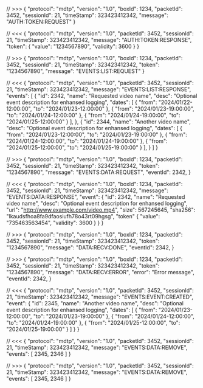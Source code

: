 // >>>
{
    "protocol": "mdtp",
    "version": "1.0",
    "boxId": 1234,
    "packetId": 3452,
    "sessionId": 21,
    "timeStamp": 323423412342,
    "message": "AUTH:TOKEN:REQUEST"
}

// <<<
{
    "protocol": "mdtp",
    "version": "1.0",
    "packetId": 3452,
    "sessionId": 21,
    "timeStamp": 323423412342,
    "message": "AUTH:TOKEN:RESPONSE",
    "token": {
        "value": "1234567890",
        "validity": 3600
    }
}

// >>>
{
    "protocol": "mdtp",
    "version": "1.0",
    "boxId": 1234,
    "packetId": 3452,
    "sessionId": 21,
    "timeStamp": 323423412342,
    "token": "1234567890",
    "message": "EVENTS:LIST:REQUEST"
}

// <<<
{
    "protocol": "mdtp",
    "version": "1.0",
    "packetId": 3452,
    "sessionId": 21,
    "timeStamp": 323423412342,
    "message": "EVENTS:LIST:RESPONSE",
    "events": [
        {
            "id": 2342,
            "name": "Requested video name",
            "desc": "Optional event description for enhansed logging",
            "dates": [
                { "from": "2024/01/22-12:00:00", "to": "2024/01/23-12:00:00" },
                { "from": "2024/01/23-19:00:00", "to": "2024/01/24-12:00:00" },
                { "from": "2024/01/24-19:00:00", "to": "2024/01/25-12:00:00" }
            ],
        },
        {
            "id": 2344,
            "name": "Another video name",
            "desc": "Optional event description for enhansed logging",
            "dates": [
                { "from": "2024/01/23-12:00:00", "to": "2024/01/23-19:00:00" },
                { "from": "2024/01/24-12:00:00", "to": "2024/01/24-19:00:00" },
                { "from": "2024/01/25-12:00:00", "to": "2024/01/25-19:00:00" }
            ],
        }
    ]
}

// >>>
{
    "protocol": "mdtp",
    "version": "1.0",
    "boxId": 1234,
    "packetId": 3452,
    "sessionId": 21,
    "timeStamp": 323423412342,
    "token": "1234567890",
    "message": "EVENTS:DATA:REQUEST",
    "eventId": 2342,
}

// <<<
{
    "protocol": "mdtp",
    "version": "1.0",
    "boxId": 1234,
    "packetId": 3452,
    "sessionId": 21,
    "timeStamp": 323423412342,
    "message": "EVENTS:DATA:RESPONSE",
    "event": {
        "id": 2342,
        "name": "Requested video name",
        "desc": "Optional event description for enhansed logging",
        "url": "http://www.example.com/video.mp4",
        "size": 567245645,
        "sha256": "lkaudsfhoa8fa9dfaosiufh78o43rt09hgsg",
        "token" {
            "value": "735463563454",
            "validity": 3600
        }
    }
}

// >>>
{
    "protocol": "mdtp",
    "version": "1.0",
    "boxId": 1234,
    "packetId": 3452,
    "sessionId": 21,
    "timeStamp": 323423412342,
    "token": "1234567890",
    "message": "DATA:RECV:DONE",
    "eventId": 2342,
}

// >>>
{
    "protocol": "mdtp",
    "version": "1.0",
    "boxId": 1234,
    "packetId": 3452,
    "sessionId": 21,
    "timeStamp": 323423412342,
    "token": "1234567890",
    "message": "DATA:RECV:ERROR",
    "error": "Error message",
    "eventId": 2342,
}

// <<<
{
    "protocol": "mdtp",
    "version": "1.0",
    "packetId": 3452,
    "sessionId": 21,
    "timeStamp": 323423412342,
    "message": "EVENTS:EVENT:CREATED",
    "event": {
        "id": 2345,
        "name": "Another video name",
        "desc": "Optional event description for enhansed logging",
        "dates": [
            { "from": "2024/01/23-12:00:00", "to": "2024/01/23-19:00:00" },
            { "from": "2024/01/24-12:00:00", "to": "2024/01/24-19:00:00" },
            { "from": "2024/01/25-12:00:00", "to": "2024/01/25-19:00:00" }
        ]
    }
}

// <<<
{
    "protocol": "mdtp",
    "version": "1.0",
    "packetId": 3452,
    "sessionId": 21,
    "timeStamp": 323423412342,
    "message": "EVENTS:DATA:REMOVE",
    "events": [
        2345,
        2346
    ]
}

// >>>
{
    "protocol": "mdtp",
    "version": "1.0",
    "packetId": 3452,
    "sessionId": 21,
    "timeStamp": 323423412342,
    "message": "EVENTS:DATA:REMOVE",
    "events": [
        2345,
        2346
    ]
}